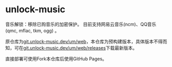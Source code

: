 # unlock-music
音乐解锁：移除已购音乐的加密保护。 目前支持网易云音乐(ncm)、QQ音乐(qmc, mflac, tkm, ogg) 。          

原仓库为[git.unlock-music.dev/um/web](https://git.unlock-music.dev/um/web)，本仓库为预构建版本，具体版本不得而知，可在[git.unlock-music.dev/um/web/releases](https://git.unlock-music.dev/um/web/releases/)下载最新版本。  

直接部署可使用Fork本仓库后使用GitHub Pages。